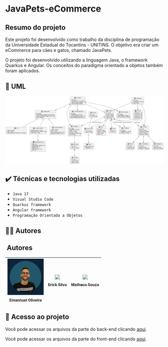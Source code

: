 # JavaPets-eCommerce

## Resumo do projeto
Este projeto foi desenvolvido como trabalho da disciplina de programação da Universidade Estadual do Tocantins - UNITINS. O objetivo era criar um eCommerce para cães e gatos, chamado JavaPets.

O projeto foi desenvolvido utilizando a linguagem Java, o framework Quarkus e Angular. Os conceitos do paradigma orientado a objetos também foram aplicados.

## 📝 UML

![UML do JavaCoffee](https://github.com/emannuelop/JavaPets-eCommerce/blob/main/images/uml.png)

## ✔️ Técnicas e tecnologias utilizadas

- ``Java 17``
- ``Visual Studio Code``
- ``Quarkus framework``
- ``Angular framework``
- ``Programação Orientada a Objetos``

## 👨‍💻 Autores

## ‍ Autores

| <img src="https://github.com/emannuelop/JavaPets-eCommerce/blob/main/images/emannuel.png" width=115><br><sub>Emannuel Oliveira</sub> | [<img src="https://github.com/emannuelop/JavaPets-eCommerce/blob/main/images/erick.png" width=115><br><sub>Erick Silva</sub>](https://github.com/erickjsilva) | [<img src="https://github.com/emannuelop/JavaPets-eCommerce/blob/main/images/matheus.jpg" width=115><br><sub>Matheus Souza</sub>](https://github.com/matheusssouza) |
| :---: | :---: | :---: |

## 📁 Acesso ao projeto
Você pode acessar os arquivos da parte do back-end clicando [aqui](https://github.com/emannuelop/JavaPets-eCommerce/tree/main/back-end).

Você pode acessar os arquivos da parte do front-end clicando [aqui](https://github.com/emannuelop/JavaPets-eCommerce/tree/main/front-end).

